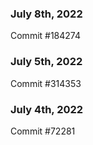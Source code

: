 ### July 8th, 2022

Commit #184274

### July 5th, 2022

Commit #314353


### July 4th, 2022

Commit #72281
